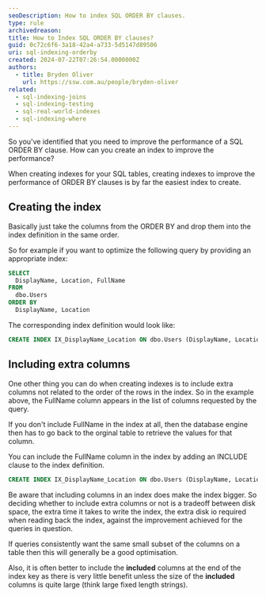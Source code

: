 ```yaml
---
seoDescription: How to index SQL ORDER BY clauses.
type: rule
archivedreason:
title: How to Index SQL ORDER BY clauses?
guid: 0c72c6f6-3a18-42a4-a733-5d5147d89506
uri: sql-indexing-orderby
created: 2024-07-22T07:26:54.0000000Z
authors:
  - title: Bryden Oliver
    url: https://ssw.com.au/people/bryden-oliver
related:
  - sql-indexing-joins
  - sql-indexing-testing
  - sql-real-world-indexes
  - sql-indexing-where
---
```


So you've identified that you need to improve the performance of a SQL ORDER BY clause. How can you create an index to improve the performance?

<!--endintro-->

When creating indexes for your SQL tables, creating indexes to improve the performance of ORDER BY clauses is by far the easiest index to create.

## Creating the index

Basically just take the columns from the ORDER BY and drop them into the index definition in the same order.

So for example if you want to optimize the following query by providing an appropriate index:
```sql
SELECT
  DisplayName, Location, FullName
FROM
  dbo.Users
ORDER BY
  DisplayName, Location
```

The corresponding index definition would look like:
```sql
CREATE INDEX IX_DisplayName_Location ON dbo.Users (DisplayName, Location)
```

## Including extra columns

One other thing you can do when creating indexes is to include extra columns not related to the order of the rows in the index. So in the example above, the FullName column appears in the list of columns requested by the query.

If you don't include FullName in the index at all, then the database engine then has to go back to the orginal table to retrieve the values for that column.

You can include the FullName column in the index by adding an INCLUDE clause to the index definition.

```sql
CREATE INDEX IX_DisplayName_Location ON dbo.Users (DisplayName, Location) INCLUDE (FullName)
```

Be aware that including columns in an index does make the index bigger. So deciding whether to include extra columns or not is a tradeoff between disk space, the extra time it takes to write the index, the extra disk io required when reading back the index, against the improvement achieved for the queries in question.

If queries consistently want the same small subset of the columns on a table then this will generally be a good optimisation. 

Also, it is often better to include the **included** columns at the end of the index key as there is very little benefit unless the size of the **included** columns is quite large (think large fixed length strings).